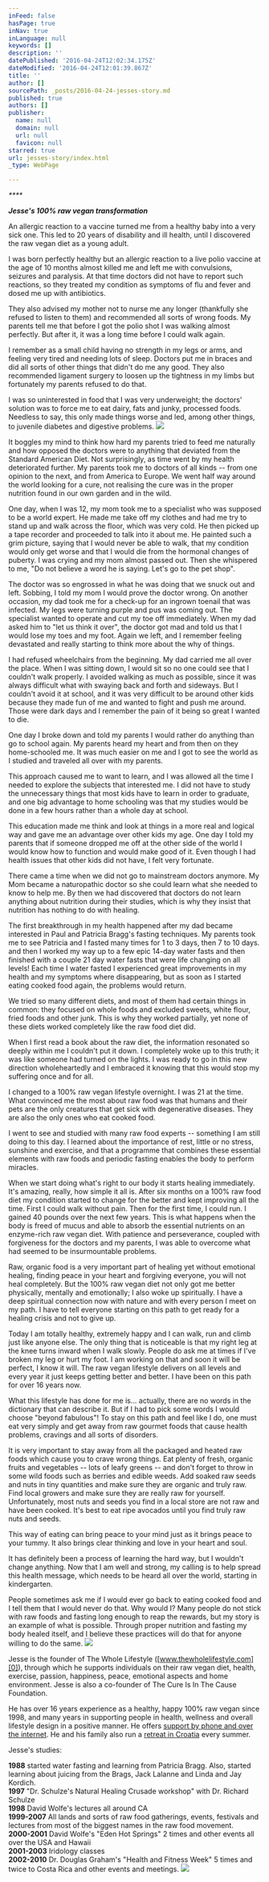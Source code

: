 ```yaml
---
inFeed: false
hasPage: true
inNav: true
inLanguage: null
keywords: []
description: ''
datePublished: '2016-04-24T12:02:34.175Z'
dateModified: '2016-04-24T12:01:39.867Z'
title: ''
author: []
sourcePath: _posts/2016-04-24-jesses-story.md
published: true
authors: []
publisher:
  name: null
  domain: null
  url: null
  favicon: null
starred: true
url: jesses-story/index.html
_type: WebPage

---
```

_****_

_**Jesse's 100% raw vegan transformation**_

An allergic reaction to a vaccine turned me from a healthy baby into a very sick one. This led to 20 years of disability and ill health, until I discovered the raw vegan diet as a young adult.

I was born perfectly healthy but an allergic reaction to a live polio vaccine at the age of 10 months almost killed me and left me with convulsions, seizures and paralysis. At that time doctors did not have to report such reactions, so they treated my condition as symptoms of flu and fever and dosed me up with antibiotics.

They also advised my mother not to nurse me any longer (thankfully she refused to listen to them) and recommended all sorts of wrong foods. My parents tell me that before I got the polio shot I was walking almost perfectly. But after it, it was a long time before I could walk again.

I remember as a small child having no strength in my legs or arms, and feeling very tired and needing lots of sleep. Doctors put me in braces and did all sorts of other things that didn't do me any good. They also recommended ligament surgery to loosen up the tightness in my limbs but fortunately my parents refused to do that.

I was so uninterested in food that I was very underweight; the doctors' solution was to force me to eat dairy, fats and junky, processed foods. Needless to say, this only made things worse and led, among other things, to juvenile diabetes and digestive problems.
![](https://the-grid-user-content.s3-us-west-2.amazonaws.com/7b6741fb-f34d-4e35-bbc1-094326787244.jpg)

It boggles my mind to think how hard my parents tried to feed me naturally and how opposed the doctors were to anything that deviated from the Standard American Diet. Not surprisingly, as time went by my health deteriorated further. My parents took me to doctors of all kinds -- from one opinion to the next, and from America to Europe. We went half way around the world looking for a cure, not realising the cure was in the proper nutrition found in our own garden and in the wild.

One day, when I was 12, my mom took me to a specialist who was supposed to be a world expert. He made me take off my clothes and had me try to stand up and walk across the floor, which was very cold. He then picked up a tape recorder and proceeded to talk into it about me. He painted such a grim picture, saying that I would never be able to walk, that my condition would only get worse and that I would die from the hormonal changes of puberty. I was crying and my mom almost passed out. Then she whispered to me, "Do not believe a word he is saying. Let's go to the pet shop".

The doctor was so engrossed in what he was doing that we snuck out and left. Sobbing, I told my mom I would prove the doctor wrong. On another occasion, my dad took me for a check-up for an ingrown toenail that was infected. My legs were turning purple and pus was coming out. The specialist wanted to operate and cut my toe off immediately. When my dad asked him to "let us think it over", the doctor got mad and told us that I would lose my toes and my foot. Again we left, and I remember feeling devastated and really starting to think more about the why of things.

I had refused wheelchairs from the beginning. My dad carried me all over the place. When I was sitting down, I would sit so no one could see that I couldn't walk properly. I avoided walking as much as possible, since it was always difficult what with swaying back and forth and sideways. But I couldn't avoid it at school, and it was very difficult to be around other kids because they made fun of me and wanted to fight and push me around. Those were dark days and I remember the pain of it being so great I wanted to die.

One day I broke down and told my parents I would rather do anything than go to school again. My parents heard my heart and from then on they home-schooled me. It was much easier on me and I got to see the world as I studied and traveled all over with my parents.

This approach caused me to want to learn, and I was allowed all the time I needed to explore the subjects that interested me. I did not have to study the unnecessary things that most kids have to learn in order to graduate, and one big advantage to home schooling was that my studies would be done in a few hours rather than a whole day at school.

This education made me think and look at things in a more real and logical way and gave me an advantage over other kids my age. One day I told my parents that if someone dropped me off at the other side of the world I would know how to function and would make good of it. Even though I had health issues that other kids did not have, I felt very fortunate.

There came a time when we did not go to mainstream doctors anymore. My Mom became a naturopathic doctor so she could learn what she needed to know to help me. By then we had discovered that doctors do not learn anything about nutrition during their studies, which is why they insist that nutrition has nothing to do with healing.

The first breakthrough in my health happened after my dad became interested in Paul and Patricia Bragg's fasting techniques. My parents took me to see Patricia and I fasted many times for 1 to 3 days, then 7 to 10 days. and then I worked my way up to a few epic 14-day water fasts and then finished with a couple 21 day water fasts that were life changing on all levels! Each time I water fasted I experienced great improvements in my health and my symptoms where disappearing, but as soon as I started eating cooked food again, the problems would return.

We tried so many different diets, and most of them had certain things in common: they focused on whole foods and excluded sweets, white flour, fried foods and other junk. This is why they worked partially, yet none of these diets worked completely like the raw food diet did.

When I first read a book about the raw diet, the information resonated so deeply within me I couldn't put it down. I completely woke up to this truth; it was like someone had turned on the lights. I was ready to go in this new direction wholeheartedly and I embraced it knowing that this would stop my suffering once and for all.

I changed to a 100% raw vegan lifestyle overnight. I was 21 at the time. What convinced me the most about raw food was that humans and their pets are the only creatures that get sick with degenerative diseases. They are also the only ones who eat cooked food.

I went to see and studied with many raw food experts -- something I am still doing to this day. I learned about the importance of rest, little or no stress, sunshine and exercise, and that a programme that combines these essential elements with raw foods and periodic fasting enables the body to perform miracles.

When we start doing what's right to our body it starts healing immediately. It's amazing, really, how simple it all is. After six months on a 100% raw food diet my condition started to change for the better and kept improving all the time. First I could walk without pain. Then for the first time, I could run. I gained 40 pounds over the next few years. This is what happens when the body is freed of mucus and able to absorb the essential nutrients on an enzyme-rich raw vegan diet. With patience and perseverance, coupled with forgiveness for the doctors and my parents, I was able to overcome what had seemed to be insurmountable problems.

Raw, organic food is a very important part of healing yet without emotional healing, finding peace in your heart and forgiving everyone, you will not heal completely. But the 100% raw vegan diet not only got me better physically, mentally and emotionally; I also woke up spiritually. I have a deep spiritual connection now with nature and with every person I meet on my path. I have to tell everyone starting on this path to get ready for a healing crisis and not to give up.

Today I am totally healthy, extremely happy and I can walk, run and climb just like anyone else. The only thing that is noticeable is that my right leg at the knee turns inward when I walk slowly. People do ask me at times if I've broken my leg or hurt my foot. I am working on that and soon it will be perfect, I know it will. The raw vegan lifestyle delivers on all levels and every year it just keeps getting better and better. I have been on this path for over 16 years now.

What this lifestyle has done for me is... actually, there are no words in the dictionary that can describe it. But if I had to pick some words I would choose "beyond fabulous"! To stay on this path and feel like I do, one must eat very simply and get away from raw gourmet foods that cause health problems, cravings and all sorts of disorders.

It is very important to stay away from all the packaged and heated raw foods which cause you to crave wrong things. Eat plenty of fresh, organic fruits and vegetables -- lots of leafy greens -- and don't forget to throw in some wild foods such as berries and edible weeds. Add soaked raw seeds and nuts in tiny quantities and make sure they are organic and truly raw. Find local growers and make sure they are really raw for yourself. Unfortunately, most nuts and seeds you find in a local store are not raw and have been cooked. It's best to eat ripe avocados until you find truly raw nuts and seeds.

This way of eating can bring peace to your mind just as it brings peace to your tummy. It also brings clear thinking and love in your heart and soul.

It has definitely been a process of learning the hard way, but I wouldn't change anything. Now that I am well and strong, my calling is to help spread this health message, which needs to be heard all over the world, starting in kindergarten.

People sometimes ask me if I would ever go back to eating cooked food and I tell them that I would never do that. Why would I? Many people do not stick with raw foods and fasting long enough to reap the rewards, but my story is an example of what is possible. Through proper nutrition and fasting my body healed itself, and I believe these practices will do that for anyone willing to do the same.
![](https://the-grid-user-content.s3-us-west-2.amazonaws.com/01e7e2d4-40fc-4738-b7c6-f9ebfd61424c.jpg)

Jesse is the founder of The Whole Lifestyle ([www.thewholelifestyle.com][0]), through which he supports individuals on their raw vegan diet, health, exercise, passion, happiness, peace, emotional aspects and home environment. Jesse is also a co-founder of The Cure Is In The Cause Foundation.

He has over 16 years experience as a healthy, happy 100% raw vegan since 1998, and many years in supporting people in health, wellness and overall lifestyle design in a positive manner. He offers [support by phone and over the internet][1]. He and his family also run a [retreat in Croatia][2] every summer.

Jesse's studies:

**1988** started water fasting and learning from Patricia Bragg. Also, started learning about juicing from the Brags, Jack Lalanne and Linda and Jay Kordich.  
**1997** "Dr. Schulze's Natural Healing Crusade workshop" with Dr. Richard Schulze  
**1998** David Wolfe's lectures all around CA  
**1999-2007** All lands and sorts of raw food gatherings, events, festivals and lectures from most of the biggest names in the raw food movement.  
**2000-2001** David Wolfe's "Eden Hot Springs" 2 times and other events all over the USA and Hawaii  
**2001-2003** Iridology classes  
**2002-2010** Dr. Douglas Graham's "Health and Fitness Week" 5 times and twice to Costa Rica and other events and meetings.
![](https://the-grid-user-content.s3-us-west-2.amazonaws.com/7eabd86c-a72c-4ab5-85ac-f23a4f0589f5.jpg)

[0]: http://thewholelifestyle.com/
[1]: http://www.blog.thewholelifestyle.com/raw-vegan-support/
[2]: http://thewholelifestyle.com/retreat/